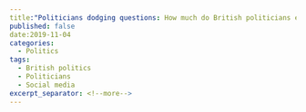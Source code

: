 ```yaml
---
title:"Politicians dodging questions: How much do British politicians equivocate in online Q&As? An equivocative analysis of British MPs Ask Me Anything Q&As on Reddit"
published: false
date:2019-11-04
categories:
  - Politics
tags:
  - British politics
  - Politicians
  - Social media
excerpt_separator: <!--more-->
---
```

